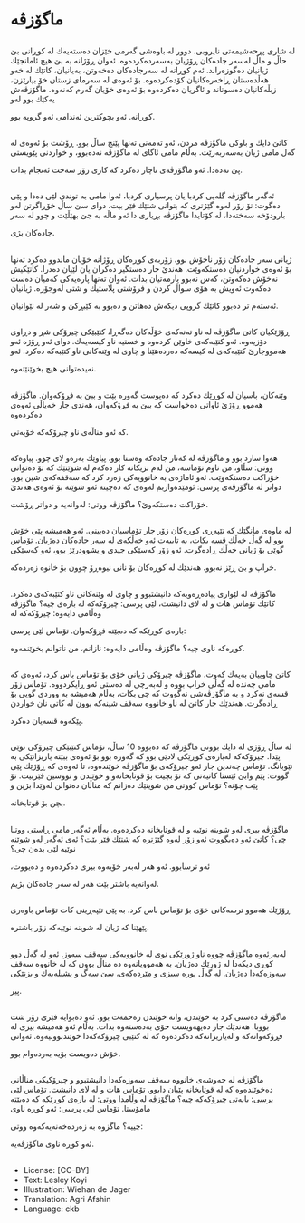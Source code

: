 # ماگۆزڤە

##
لە شاری پڕحەشیمەتی نایروبی، دوور لە باوەشی گەرمی خێزان دەستەیەك لە كوڕانی بێ حاڵ و ماڵ لەسەر جادەكان ڕۆژیان بەسەردەكردەوە. ئەوان ڕۆژانە بە بێ هیچ ئامانجێك ژیانیان دەگوزەراند. ئەم كوڕانە لە سەرجادەكان دەخەوتن، بەیانیان، كاتێك لە خەو هەڵدەستان ڕاخەرەكانیان كۆدەكردەوە. بۆ ئەوەی لە سەرمای زستان خۆ بپارێزن، زبڵەكانیان دەسوتاند و ئاگریان دەكردەوە بۆ ئەوەی خۆیان گەرم كەنەوە. ماگۆزڤەش یەكێك بوو لەو

كوڕانە. ئەو بچوكترین ئەندامی ئەو گروپە بوو.

##
كاتێ دایك و باوكی ماگۆزڤە مردن، ئەو تەمەنی تەنها پێنج ساڵ بوو. ڕۆشت بۆ ئەوەی لە گەل مامی ژیان بەسەربەرێت. بەڵام مامی ئاگای لە ماگۆزڤە نەدەبوو، و خواردنی پێویستی

پێ نەدەدا. ئەو ماگۆزڤەی ناچار دەكرد كە كاری زۆر سەخت ئەنجام بدات.

##
ئەگەر ماگۆزڤە گلەیی كردبا یان پرسیاری كردبا، ئەوا مامی بە توندی لێی دەدا و پێی دەگوت: تۆ زۆر لەوە گێژتری كە بتوانی شتێك فێر بیت. دوای سێ ساڵ خۆڕاگرتن لەو بارودۆخە سەختەدا، لە كۆتایدا ماگۆزڤە بڕیاری دا ئەو ماڵە بە جێ بهێڵێت و چوو لە سەر

جادەكان بژی.

##
ژیانی سەر جادەكان زۆر ناخۆش بوو، زۆربەی كوڕەكان ڕۆژانە خۆیان ماندوو دەكرد تەنها بۆ ئەوەی خواردنیان دەستكەوێت. هەندێ جار دەستگیر دەكران یان لێیان دەدرا. كاتێكیش نەخۆش دەكەوتن، كەس نەبوو یارمەتیان بدات. ئەوان تەنها پارەیەكی كەمیان دەست دەكەوت ئەویش بە هۆی سواڵ كردن و فرۆشتی پلاستیك و شتی لەوجۆرە. ژیانیان

ئەستەم تر دەبوو كاتێك گروپی دیكەش دەهاتن و دەبوو بە كێبڕكێ و شەر لە نێوانیان.

##
ڕۆژێكیان كاتێ ماگۆزڤە لە ناو تەنەكەی خۆڵەكان دەگەڕا، كتێبێكی چیرۆكی شڕ و دڕاوی دۆزیەوە. ئەو كتێبەكەی خاوێن كردەوە و خستیە ناو كیسەیەك. دوای ئەو ڕۆژە ئەو هەمووجارێ كتێبەكەی لە كیسەكە دەردەهێنا و چاوی لە وێنەكانی ناو كتێبەكە دەكرد. ئەو

نەیدەتوانی هیچ بخوێنێتەوە.

##
وێنەكان، باسیان لە كوڕێك دەكرد كە دەیوست گەورە بێت و ببێ بە فڕۆكەوان. ماگۆزڤە هەموو ڕۆژێ ئاواتی دەخواست كە ببێ بە فڕۆكەوان، هەندی جار خەیاڵی ئەوەی دەكردەوە

كە ئەو مناڵەی ناو چیرۆكەكە خۆیەتی.

##
هەوا سارد بوو و ماگۆزڤە لە كەنار جادەكە وەستا بوو. پیاوێك بەرەو لای چوو. پیاوەكە ووتی: سڵاو، من ناوم تۆماسە، من لەم نزیكانە كار دەكەم لە شوێنێك كە تۆ دەتوانی خۆراكت دەستكەوێت. ئەو ئاماژەی بە خانوویەكی زەرد كرد كە سەقفەكەی شین بوو. دواتر لە ماگۆزڤەی پرسی: ئومێدەواربم لەوەی كە دەچیتە ئەو شوێنە بۆ ئەوەی هەندێ

خۆراكت دەستكەوێ؟ ماگۆزڤە ووتی: لەوانەیە و دواتر ڕۆشت.

##
لە ماوەی مانگێك كە تێپەڕی كوڕەكان زۆر جار تۆماسیان دەبینی. ئەو هەمیشە پێی خۆش بوو لە گەڵ خەڵك قسە بكات، بە تایبەت ئەو خەڵكەی لە سەر جادەكان دەژیان. تۆماس گوێی بۆ ژیانی خەڵك ڕادەگرت. ئەو زۆر كەسێكی جیدی و پشوودرێژ بوو، ئەو كەسێكی

خراپ و بێ ڕێز نەبوو. هەندێك لە كوڕەكان بۆ نانی نیوەڕۆ چوون بۆ خانوە زەردەكە.

##
ماگۆزڤە لە لێواری پیادەڕەویەكە دانیشتبوو و چاوی لە وێنەكانی ناو كتێبەكەی دەكرد. كاتێك تۆماس هات و لە لای دانیشت، لێی پرسی: چیرۆكەكە لە بارەی چیە؟ ماگۆزڤە وەڵامی دایەوە: چیرۆكەكە لە

بارەی كوڕێكە كە دەبێتە فڕۆكەوان. تۆماس لێی پرسی:

كوڕەكە ناوی چیە؟ ماگۆزڤە وەڵامی دایەوە: نازانم، من ناتوانم بخوێنمەوە.

##
كاتێ چاوییان بەیەك كەوت، ماگۆزڤە چیرۆكی ژیانی خۆی بۆ تۆماس باس كرد، ئەوەی كە مامی چەندە لە گەڵی خراپ بووە و لەبەرچی لە دەستی ئەو ڕایكردووە. تۆماس زۆر قسەی نەكرد و بە ماگۆزڤەشی نەگووت كە چی بكات، بەڵام هەمیشە بە ووردی گویی بۆ ڕادەگرت. هەندێك جار كاتێ لە ناو خانووە سەقف شینەكە بوون لە كاتی نان خواردن

پێكەوە قسەیان دەكرد.

##
لە ساڵ ڕۆژی لە دایك بوونی ماگۆزڤە كە دەبووە 10 ساڵ، تۆماس كتێبێكی چیرۆكی نوێی پێدا. چیرۆكەكە لەبارەی كوڕێكی لادێی بوو كە گەورە بوو بۆ ئەوەی ببێتە یاریزانێكی بە نێوبانگ. تۆماس چەندین جار ئەو چیرۆكەی بۆ ماگۆزڤە خوێندەوە، تا ئەوەی كە ڕۆژێك پێی گووت: پێم وابێ ئێستا كاتیەتی كە تۆ بچیت بۆ قوتابخانەو و خوێندن و نووسین فێربیت. تۆ پێت چۆنە؟ تۆماس كووتی من شوینێك دەزانم كە مناڵان دەتوانن لەوێدا بژین و

بچن بۆ قوتابخانە.

##
ماگۆزڤە بیری لەو شوینە نوێیە و لە قوتابخانە دەكردەوە. بەڵام ئەگەر مامی ڕاستی ووتبا چی؟ كاتێ ئەو دەیگووت ئەو زۆر لەوە گێژترە كە شتێك فێر بێت؟ ئەی ئەگەر لەو شوێنە نوێیە لێی بدەن چی؟

،ئەو ترسابوو. ئەو هەر لەبەر خۆیەوە بیری دەكردەوە و دەیووت

لەوانەیە باشتر بێت هەر لە سەر جادەكان بژیم.

##
ڕۆژێك هەموو ترسەكانی خۆی بۆ تۆماس باس كرد. بە پێی تێپەڕینی كات تۆماس باوەری

پێهێنا كە ژیان لە شوینە نوێیەكە زۆر باشترە.

##
لەبەرئەوە ماگۆزڤە چووە ناو ژورێكی نوی لە خانوویەكی سەقف سەوز. ئەو لە گەڵ دوو كوڕی دیكەدا لە ژورێك دەژیان. بە هەموویانەوە دە مناڵ بوون كە لە خانووە سەقف سەوزەكەدا دەژیان. لە گەڵ پورە سیزی و مێردەكەی، سێ سەگ و پشیلەیەك و بزنێكی

پیر.

##
ماگۆزڤە دەستی كرد بە خوێندن، وانە خوێندن زەحمەت بوو. ئەو دەبوایە فێری زۆر شت بووبا. هەندێك جار دەیهەویست خۆی بەدەستەوە بدات. بەڵام ئەو هەمیشە بیری لە فڕۆكەوانەكە و لەیاریزانەكە دەكردەوە كە لە كتێبی چیرۆكەكەدا خوێندبوونیەوە. ئەوانی

خۆش دەویست بۆیە بەردەوام بوو.

##
ماگۆزڤە لە حەوشەی خانووە سەقف سەوزەكەدا دانیشتبوو و چیرۆكیكی مناڵانی دەخوێندەوە كە لە قوتابخانە پێیان دابوو. تۆماس هات و لە لای دانیشت. تۆماس لێی پرسی: بابەتی چیرۆكەكە چیە؟ ماگۆزڤە لە وڵامدا ووتی: لە بارەی كوڕێكە كە دەبێتە مامۆستا. تۆماس لێی پرسی: ئەو كوڕە ناوی

چییە؟ ماگزوە بە زەردەخەنەیەكەوە ووتی:

ئەو كوڕە ناوی ماگۆزڤەیە.

##
* License: [CC-BY]
* Text: Lesley Koyi
* Illustration: Wiehan de Jager
* Translation: Agri Afshin
* Language: ckb
